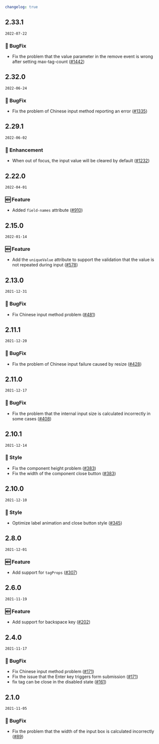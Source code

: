 ```yaml
changelog: true
```

## 2.33.1

`2022-07-22`

### 🐛 BugFix

- Fix the problem that the value parameter in the remove event is wrong after setting max-tag-count ([#1442](https://github.com/arco-design/arco-design-vue/pull/1442))


## 2.32.0

`2022-06-24`

### 🐛 BugFix

- Fix the problem of Chinese input method reporting an error ([#1335](https://github.com/arco-design/arco-design-vue/pull/1335))


## 2.29.1

`2022-06-02`

### 💎 Enhancement

- When out of focus, the input value will be cleared by default ([#1232](https://github.com/arco-design/arco-design-vue/pull/1232))


## 2.22.0

`2022-04-01`

### 🆕 Feature

- Added `field-names` attribute ([#910](https://github.com/arco-design/arco-design-vue/pull/910))


## 2.15.0

`2022-01-14`

### 🆕 Feature

- Add the `uniqueValue` attribute to support the validation that the value is not repeated during input ([#578](https://github.com/arco-design/arco-design-vue/pull/578))


## 2.13.0

`2021-12-31`

### 🐛 BugFix

- Fix Chinese input method problem ([#481](https://github.com/arco-design/arco-design-vue/pull/481))


## 2.11.1

`2021-12-20`

### 🐛 BugFix

- Fix the problem of Chinese input failure caused by resize ([#428](https://github.com/arco-design/arco-design-vue/pull/428))


## 2.11.0

`2021-12-17`

### 🐛 BugFix

- Fix the problem that the internal input size is calculated incorrectly in some cases ([#408](https://github.com/arco-design/arco-design-vue/pull/408))


## 2.10.1

`2021-12-14`

### 💅 Style

- Fix the component height problem ([#383](https://github.com/arco-design/arco-design-vue/pull/383))
- Fix the width of the component close button ([#383](https://github.com/arco-design/arco-design-vue/pull/383))


## 2.10.0

`2021-12-10`

### 💅 Style

- Optimize label animation and close button style ([#345](https://github.com/arco-design/arco-design-vue/pull/345))


## 2.8.0

`2021-12-01`

### 🆕 Feature

- Add support for `tagProps` ([#307](https://github.com/arco-design/arco-design-vue/pull/307))


## 2.6.0

`2021-11-19`

### 🆕 Feature

- Add support for backspace key ([#202](https://github.com/arco-design/arco-design-vue/pull/202))


## 2.4.0

`2021-11-17`

### 🐛 BugFix

- Fix Chinese input method problem ([#171](https://github.com/arco-design/arco-design-vue/pull/171))
- Fix the issue that the Enter key triggers form submission ([#171](https://github.com/arco-design/arco-design-vue/pull/171))
- fix tag can be close in the disabled state ([#161](https://github.com/arco-design/arco-design-vue/pull/161))


## 2.1.0

`2021-11-05`

### 🐛 BugFix

- Fix the problem that the width of the input box is calculated incorrectly ([#89](https://github.com/arco-design/arco-design-vue/pull/89))


